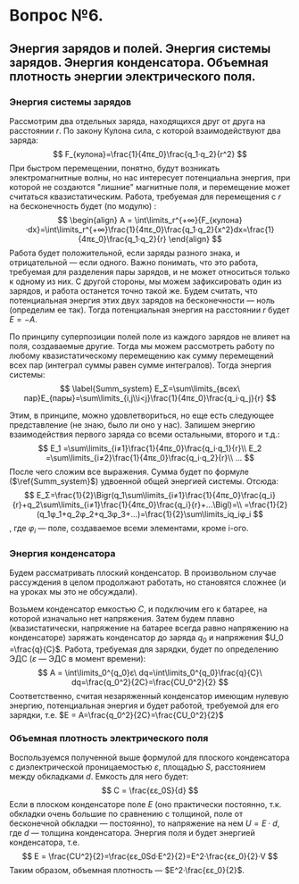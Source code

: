 # Вопрос №6.  

## Энергия зарядов и полей. Энергия системы зарядов. Энергия конденсатора. Объемная плотность энергии электрического поля.

### Энергия системы зарядов

Рассмотрим два отдельных заряда, находящихся друг от друга на расстоянии $r$. По закону Кулона сила, с которой взаимодействуют два заряда:
$$
F_{кулона}=\frac{1}{4πε_0}\frac{q_1·q_2}{r^2}
$$
При быстром перемещении, понятно, будут возникать электромагнитные волны, но нас интересует потенциальна энергия, при которой не создаются "лишние" магнитные поля, и перемещение может считаться квазистатическим. Работа, требуемая для перемещения с $r$ на бесконечность будет (по модулю) :
$$
\begin{align}
A = \int\limits_r^{+∞}{F_{кулона}·dx}=\int\limits_r^{+∞}\frac{1}{4πε_0}\frac{q_1·q_2}{x^2}dx=\frac{1}{4πε_0}\frac{q_1·q_2}{r}
\end{align}
$$
Работа будет положительной, если заряды разного знака, и отрицательной — если одного. Важно понимать, что это работа, требуемая для разделения пары зарядов, и не может относиться только к одному из них. С другой стороны, мы можем зафиксировать один из зарядов, и работа останется точно такой же. Будем считать, что потенциальная энергия этих двух зарядов на бесконечности — ноль (определим ее так). Тогда потенциальная энергия на расстоянии $r$ будет $E = -A$.

По принципу суперпозиции полей поле из каждого зарядов не влияет на поля, создаваемые другие. Тогда мы можем рассмотреть работу по любому квазистатическому перемещению как сумму перемещений всех пар (интеграл суммы равен сумме интегралов). Тогда энергия системы:
$$
\label{Summ_system}
E_Σ=\sum\limits_{всех\ пар}E_{пары}=\sum\limits_{i,j\\i<j}\frac{1}{4πε_0}\frac{q_i·q_j}{r}
$$


Этим, в принципе, можно удовлетвориться, но еще есть следующее представление (не знаю, было ли оно у нас). Запишем энергию взаимодействия первого заряда со всеми остальными, второго и т.д.:
$$
E_1 =\sum\limits_{i≠1}\frac{1}{4πε_0}\frac{q_i·q_1}{r}\\
E_2 =\sum\limits_{i≠2}\frac{1}{4πε_0}\frac{q_i·q_2}{r}\\
…
$$
После чего сложим все выражения. Сумма будет по формуле ($\ref{Summ_system}$) удвоенной общей энергией системы. Отсюда:
$$
E_Σ=\frac{1}{2}\Bigr(q_1\sum\limits_{i≠1}\frac{1}{4πε_0}\frac{q_i}{r}+q_2\sum\limits_{i≠1}\frac{1}{4πε_0}\frac{q_i}{r}+…\Bigl)=\\
=\frac{1}{2}(q_1φ_1+q_2φ_2+q_3φ_3+…)=\frac{1}{2}\sum\limits_iq_iφ_i
$$
, где $φ_i$ — поле, создаваемое всеми элементами, кроме i-ого.

### Энергия конденсатора

Будем рассматривать плоский конденсатор. В произвольном случае рассуждения в целом продолжают работать, но становятся сложнее (и на уроках мы это не обсуждали). 

Возьмем конденсатор емкостью $C$, и подключим его к батарее, на которой изначально нет напряжения. Затем будем плавно (квазистатически, напряжение на батарее всегда равно напряжению на конденсаторе) заряжать конденсатор до заряда $q_0$ и напряжения $U_0 =\frac{q}{C}$. Работа, требуемая для зарядки, будет по определению ЭДС ($ε$ — ЭДС в момент времени):
$$
A = \int\limits_0^{q_0}ε\ dq=\int\limits_0^{q_0}\frac{q}{C}\ dq=\frac{q_0^2}{2C}=\frac{CU_0^2}{2}
$$
Соответственно, считая незаряженный конденсатор имеющим нулевую энергию, потенциальная энергия и будет работой, требуемой для его зарядки, т.е. $E = A=\frac{q_0^2}{2C}=\frac{CU_0^2}{2}$ 

### Объемная плотность электрического поля

Воспользуемся полученной выше формулой для плоского конденсатора с диэлектрической проницаемостью $ε$, площадью $S$, расстоянием между обкладками $d$. Емкость для него будет:
$$
C = \frac{εε_0S}{d}
$$
Если в плоском конденсаторе поле $Ε$ (оно практически постоянно, т.к. обкладки очень большие по сравнению с толщиной, поле от бесконечной обкладки — постоянно), то напряжение на нем $U = Ε·d$, где $d$ — толщина конденсатора. Энергия поля и будет энергией конденсатора, т.е.
$$
E = \frac{CU^2}{2}=\frac{εε_0Sd·Ε^2}{2}=E^2·\frac{εε_0}{2}·V
$$
Таким образом, объемная плотность — $E^2·\frac{εε_0}{2}$.